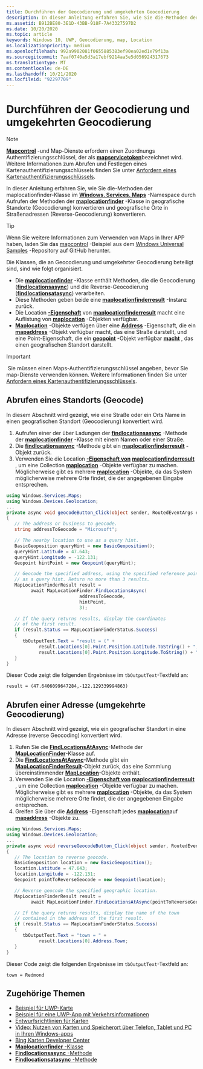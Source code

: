 ```yaml
---
title: Durchführen der Geocodierung und umgekehrten Geocodierung
description: In dieser Anleitung erfahren Sie, wie Sie die-Methoden der maplocationfinder-Klasse im Windows. Services. Maps-Namespace durch Aufrufen der Methoden der maplocationfinder-Klasse in geografische Standorte (Geocodierung) konvertieren und geografische Orte in Straßenadressen (Reverse-Geocodierung) konvertieren.
ms.assetid: B912BE80-3E1D-43BB-918F-7A43327597D2
ms.date: 10/20/2020
ms.topic: article
keywords: Windows 10, UWP, Geocodierung, map, Location
ms.localizationpriority: medium
ms.openlocfilehash: 992a9902081f0655885383ef90ea02ed1e79f13a
ms.sourcegitcommit: 7aaf0740a5d3a17ebf9214aa5e5d056924317673
ms.translationtype: MT
ms.contentlocale: de-DE
ms.lasthandoff: 10/21/2020
ms.locfileid: "92297709"
---
```

# <a name="perform-geocoding-and-reverse-geocoding"></a>Durchführen der Geocodierung und umgekehrten Geocodierung

> [!NOTE]
> [**Mapcontrol**](/uwp/api/Windows.UI.Xaml.Controls.Maps.MapControl) -und Map-Dienste erfordern einen Zuordnungs Authentifizierungsschlüssel, der als [**mapservicetoken**](/uwp/api/windows.ui.xaml.controls.maps.mapcontrol.mapservicetoken)bezeichnet wird. Weitere Informationen zum Abrufen und Festlegen eines Kartenauthentifizierungsschlüssels finden Sie unter [Anfordern eines Kartenauthentifizierungsschlüssels](authentication-key.md).

In dieser Anleitung erfahren Sie, wie Sie die-Methoden der maplocationfinder-Klasse im [**Windows. Services. Maps**](/uwp/api/Windows.Services.Maps) -Namespace durch Aufrufen der Methoden der [**maplocationfinder**](/uwp/api/Windows.Services.Maps.MapLocationFinder) -Klasse in geografische Standorte (Geocodierung) konvertieren und geografische Orte in Straßenadressen (Reverse-Geocodierung) konvertieren.

> [!TIP]
> Wenn Sie weitere Informationen zum Verwenden von Maps in Ihrer APP haben, laden Sie das [mapcontrol](https://github.com/Microsoft/Windows-universal-samples/tree/master/Samples/MapControl) -Beispiel aus dem [Windows Universal Samples](hhttps://github.com/Microsoft/Windows-universal-samples) -Repository auf GitHub herunter.

Die Klassen, die an Geocodierung und umgekehrter Geocodierung beteiligt sind, sind wie folgt organisiert.

-   Die [**maplocationfinder**](/uwp/api/Windows.Services.Maps.MapLocationFinder) -Klasse enthält Methoden, die die Geocodierung ([**findlocationsasync**](/uwp/api/windows.services.maps.maplocationfinder.findlocationsasync)) und die Reverse-Geocodierung ([**findlocationsatasync**](/uwp/api/windows.services.maps.maplocationfinder.findlocationsatasync)) verarbeiten.
-   Diese Methoden geben beide eine [**maplocationfinderresult**](/uwp/api/Windows.Services.Maps.MapLocationFinderResult) -Instanz zurück.
-   Die Location [**-Eigenschaft**](/uwp/api/windows.services.maps.maplocationfinderresult.locations) von [**maplocationfinderresult**](/uwp/api/Windows.Services.Maps.MapLocationFinderResult) macht eine Auflistung von [**maplocation**](/uwp/api/Windows.Services.Maps.MapLocation) -Objekten verfügbar. 
-   [**Maplocation**](/uwp/api/Windows.Services.Maps.MapLocation) -Objekte verfügen über eine [**Address**](/uwp/api/windows.services.maps.maplocation.address) -Eigenschaft, die ein [**mapaddress**](/uwp/api/Windows.Services.Maps.MapAddress) -Objekt verfügbar macht, das eine Straße darstellt, und eine Point-Eigenschaft, die ein [**geopoint**](/uwp/api/windows.devices.geolocation.geopoint) -Objekt verfügbar [**macht**](/uwp/api/windows.services.maps.maplocation.point) , das einen geografischen Standort darstellt.

> [!IMPORTANT]
> Sie müssen einen Maps-Authentifizierungsschlüssel angeben, bevor Sie map-Dienste verwenden können. Weitere Informationen finden Sie unter [Anfordern eines Kartenauthentifizierungsschlüssels](authentication-key.md).

## <a name="get-a-location-geocode"></a>Abrufen eines Standorts (Geocode)

In diesem Abschnitt wird gezeigt, wie eine Straße oder ein Orts Name in einen geografischen Standort (Geocodierung) konvertiert wird.

1.  Aufrufen einer der über Ladungen der [**findlocationsasync**](/uwp/api/windows.services.maps.maplocationfinder.findlocationsasync) -Methode der [**maplocationfinder**](/uwp/api/Windows.Services.Maps.MapLocationFinder) -Klasse mit einem Namen oder einer Straße.
2.  Die [**findlocationsasync**](/uwp/api/windows.services.maps.maplocationfinder.findlocationsasync) -Methode gibt ein [**maplocationfinderresult**](/uwp/api/Windows.Services.Maps.MapLocationFinderResult) -Objekt zurück.
3.  Verwenden Sie die Location [**-Eigenschaft von**](/uwp/api/windows.services.maps.maplocationfinderresult.locations) [**maplocationfinderresult**](/uwp/api/Windows.Services.Maps.MapLocationFinderResult) , um eine Collection [**maplocation**](/uwp/api/Windows.Services.Maps.MapLocation) -Objekte verfügbar zu machen. Möglicherweise gibt es mehrere [**maplocation**](/uwp/api/Windows.Services.Maps.MapLocation) -Objekte, da das System möglicherweise mehrere Orte findet, die der angegebenen Eingabe entsprechen.

```csharp
using Windows.Services.Maps;
using Windows.Devices.Geolocation;
...
private async void geocodeButton_Click(object sender, RoutedEventArgs e)
{
   // The address or business to geocode.
   string addressToGeocode = "Microsoft";

   // The nearby location to use as a query hint.
   BasicGeoposition queryHint = new BasicGeoposition();
   queryHint.Latitude = 47.643;
   queryHint.Longitude = -122.131;
   Geopoint hintPoint = new Geopoint(queryHint);

   // Geocode the specified address, using the specified reference point
   // as a query hint. Return no more than 3 results.
   MapLocationFinderResult result =
         await MapLocationFinder.FindLocationsAsync(
                           addressToGeocode,
                           hintPoint,
                           3);

   // If the query returns results, display the coordinates
   // of the first result.
   if (result.Status == MapLocationFinderStatus.Success)
   {
      tbOutputText.Text = "result = (" +
            result.Locations[0].Point.Position.Latitude.ToString() + "," +
            result.Locations[0].Point.Position.Longitude.ToString() + ")";
   }
}
```

Dieser Code zeigt die folgenden Ergebnisse im `tbOutputText`-Textfeld an:

``` syntax
result = (47.6406099647284,-122.129339994863)
```

## <a name="get-an-address-reverse-geocode"></a>Abrufen einer Adresse (umgekehrte Geocodierung)

In diesem Abschnitt wird gezeigt, wie ein geografischer Standort in eine Adresse (reverse Geocoding) konvertiert wird.

1.  Rufen Sie die [**FindLocationsAtAsync**](/uwp/api/windows.services.maps.maplocationfinder.findlocationsatasync)-Methode der [**MapLocationFinder**](/uwp/api/Windows.Services.Maps.MapLocationFinder)-Klasse auf.
2.  Die [**FindLocationsAtAsync**](/uwp/api/windows.services.maps.maplocationfinder.findlocationsatasync)-Methode gibt ein [**MapLocationFinderResult**](/uwp/api/Windows.Services.Maps.MapLocationFinderResult)-Objekt zurück, das eine Sammlung übereinstimmender [**MapLocation**](/uwp/api/Windows.Services.Maps.MapLocation)-Objekte enthält.
3.  Verwenden Sie die Location [**-Eigenschaft von**](/uwp/api/windows.services.maps.maplocationfinderresult.locations) [**maplocationfinderresult**](/uwp/api/Windows.Services.Maps.MapLocationFinderResult) , um eine Collection [**maplocation**](/uwp/api/Windows.Services.Maps.MapLocation) -Objekte verfügbar zu machen. Möglicherweise gibt es mehrere [**maplocation**](/uwp/api/Windows.Services.Maps.MapLocation) -Objekte, da das System möglicherweise mehrere Orte findet, die der angegebenen Eingabe entsprechen.
4.  Greifen Sie über die [**Address**](/uwp/api/windows.services.maps.maplocation.address) -Eigenschaft jedes [**maplocation**](/uwp/api/Windows.Services.Maps.MapLocation)auf [**mapaddress**](/uwp/api/Windows.Services.Maps.MapAddress) -Objekte zu.

```csharp
using Windows.Services.Maps;
using Windows.Devices.Geolocation;
...
private async void reverseGeocodeButton_Click(object sender, RoutedEventArgs e)
{
   // The location to reverse geocode.
   BasicGeoposition location = new BasicGeoposition();
   location.Latitude = 47.643;
   location.Longitude = -122.131;
   Geopoint pointToReverseGeocode = new Geopoint(location);

   // Reverse geocode the specified geographic location.
   MapLocationFinderResult result =
         await MapLocationFinder.FindLocationsAtAsync(pointToReverseGeocode);

   // If the query returns results, display the name of the town
   // contained in the address of the first result.
   if (result.Status == MapLocationFinderStatus.Success)
   {
      tbOutputText.Text = "town = " +
            result.Locations[0].Address.Town;
   }
}
```

Dieser Code zeigt die folgenden Ergebnisse im `tbOutputText`-Textfeld an:

``` syntax
town = Redmond
```

## <a name="related-topics"></a>Zugehörige Themen

* [Beispiel für UWP-Karte](https://github.com/Microsoft/Windows-universal-samples/tree/master/Samples/MapControl)
* [Beispiel für eine UWP-App mit Verkehrsinformationen](https://github.com/Microsoft/Windows-appsample-trafficapp)
* [Entwurfsrichtlinien für Karten](./display-maps.md)
* [Video: Nutzen von Karten und Speicherort über Telefon, Tablet und PC in Ihren Windows-apps](https://channel9.msdn.com/Events/Build/2015/2-757)
* [Bing Karten Developer Center](https://www.bingmapsportal.com/)
* [**Maplocationfinder** -Klasse](/uwp/api/Windows.Services.Maps.MapLocationFinder)
* [**Findlocationsasync** -Methode](/uwp/api/windows.services.maps.maplocationfinder.findlocationsasync)
* [**Findlocationsatasync** -Methode](/uwp/api/windows.services.maps.maplocationfinder.findlocationsatasync)
